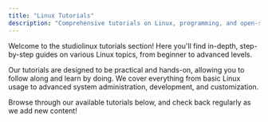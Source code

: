 ```yaml
---
title: "Linux Tutorials"
description: "Comprehensive tutorials on Linux, programming, and open-source software"
---
```


Welcome to the studiolinux tutorials section! Here you'll find in-depth, step-by-step guides on various Linux topics, from beginner to advanced levels.

Our tutorials are designed to be practical and hands-on, allowing you to follow along and learn by doing. We cover everything from basic Linux usage to advanced system administration, development, and customization.

Browse through our available tutorials below, and check back regularly as we add new content!
